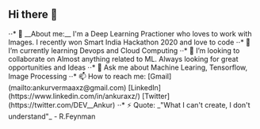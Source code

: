 ## Hi there 👋

<!--
**Ankuraxz/Ankuraxz** is a ✨ _special_ ✨ repository because its `README.md` (this file) appears on your GitHub profile.
--!>


⋅⋅* 🔭 __About me:__ I'm a Deep Learning Practioner who loves to work with Images. I recently won Smart India Hackathon 2020 and love to code
⋅⋅* 🌱 I’m currently learning Devops and Cloud Computing 
⋅⋅* 👯 I’m looking to collaborate on Almost anything related to ML. Always looking for great opportunities and Ideas
⋅⋅* 💬 Ask me about Machine Learing, Tensorflow, Image Processing
⋅⋅* 📫 How to reach me: [Gmail](mailto:ankurvermaaxz@gmail.com)  [LinkedIn](https://www.linkedin.com/in/ankuraxz/)  [Twitter](https://twitter.com/DEV__Ankur) 
⋅⋅* ⚡ Quote: _"What I can't create, I don't understand"_ - R.Feynman

